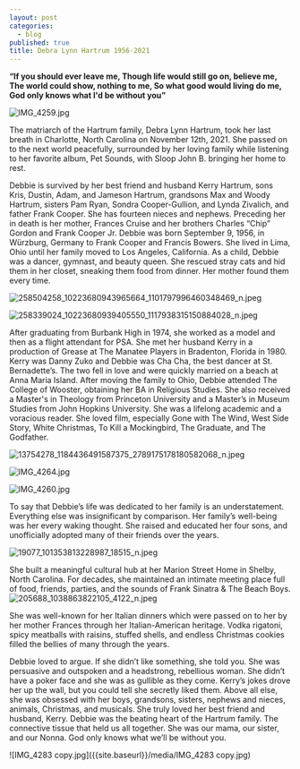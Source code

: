 ```yaml
---
layout: post
categories:
  - blog
published: true
title: Debra Lynn Hartrum 1956-2021
---
```


**“If you should ever leave me, 
	Though life would still go on, believe me, 
	The world could show, nothing to me, 
	So what good would living do me, 
	God only knows what I'd be without you”**
    
![IMG_4259.jpg]({{site.baseurl}}/media/IMG_4259.jpg)


The matriarch of the Hartrum family, Debra Lynn Hartrum, took her last breath in Charlotte, North Carolina on November 12th, 2021. She passed on to the next world peacefully, surrounded by her loving family while listening to her favorite album, Pet Sounds, with Sloop John B. bringing her home to rest. 

Debbie is survived by her best friend and husband Kerry Hartrum, sons Kris, Dustin, Adam, and Jameson Hartrum, grandsons Max and Woody Hartrum, sisters Pam Ryan, Sondra Cooper-Gullion, and Lynda Zivalich, and father Frank Cooper. She has fourteen nieces and nephews. Preceding her in death is her mother, Frances Cruise and her brothers Charles “Chip” Gordon and Frank Cooper Jr. 
Debbie was born September 9, 1956, in Würzburg, Germany to Frank Cooper and Francis Bowers. She lived in Lima, Ohio until her family moved to Los Angeles, California. As a child, Debbie was a dancer, gymnast, and beauty queen. She rescued stray cats and hid them in her closet, sneaking them food from dinner. Her mother found them every time. 

![258504258_10223680943965664_1101797996460348469_n.jpeg]({{site.baseurl}}/media/258504258_10223680943965664_1101797996460348469_n.jpeg)


![258339024_10223680939405550_1117938315150884028_n.jpeg]({{site.baseurl}}/media/258339024_10223680939405550_1117938315150884028_n.jpeg)


After graduating from Burbank High in 1974, she worked as a model and then as a flight attendant for PSA. She met her husband Kerry in a production of Grease at The Manatee Players in Bradenton, Florida in 1980. Kerry was Danny Zuko and Debbie was Cha Cha, the best dancer at St. Bernadette’s. The two fell in love and were quickly married on a beach at Anna Maria Island. After moving the family to Ohio, Debbie attended The College of Wooster, obtaining her BA in Religious Studies. She also received a Master's in Theology from Princeton University and a Master’s in Museum Studies from John Hopkins University. She was a lifelong academic and a voracious reader. She loved film, especially Gone with The Wind, West Side Story, White Christmas, To Kill a Mockingbird, The Graduate, and The Godfather.

![13754278_1184436491587375_2789175178180582068_n.jpeg]({{site.baseurl}}/media/13754278_1184436491587375_2789175178180582068_n.jpeg)

![IMG_4264.jpg]({{site.baseurl}}/media/IMG_4264.jpg)

![IMG_4260.jpg]({{site.baseurl}}/media/IMG_4260.jpg)


To say that Debbie’s life was dedicated to her family is an understatement. Everything else was insignificant by comparison. Her family’s well-being was her every waking thought. She raised and educated her four sons, and unofficially adopted many of their friends over the years. 

![19077_101353813228987_18515_n.jpeg]({{site.baseurl}}/media/19077_101353813228987_18515_n.jpeg)


She built a meaningful cultural hub at her Marion Street Home in Shelby, North Carolina. For decades, she maintained an intimate meeting place full of food, friends, parties, and the sounds of Frank Sinatra & The Beach Boys. 
![205688_1038863822105_4122_n.jpeg]({{site.baseurl}}/media/205688_1038863822105_4122_n.jpeg)


She was well-known for her Italian dinners which were passed on to her by her mother Frances through her Italian-American heritage. Vodka rigatoni, spicy meatballs with raisins, stuffed shells, and endless Christmas cookies filled the bellies of many through the years. 


Debbie loved to argue. If she didn’t like something, she told you. She was persuasive and outspoken and a headstrong, rebellious woman. She didn’t have a poker face and she was as gullible as they come. Kerry’s jokes drove her up the wall, but you could tell she secretly liked them. Above all else, she was obsessed with her boys, grandsons, sisters, nephews and nieces, animals, Christmas, and musicals. She truly loved her best friend and husband, Kerry. Debbie was the beating heart of the Hartrum family. The connective tissue that held us all together. She was our mama, our sister, and our Nonna. God only knows what we’ll be without you.

![IMG_4283 copy.jpg]({{site.baseurl}}/media/IMG_4283 copy.jpg)







